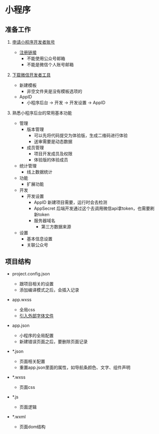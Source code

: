 # 小程序

## 准备工作

1. [申请小程序开发者账号](https://developers.weixin.qq.com/miniprogram/dev/#%E7%94%B3%E8%AF%B7%E5%B8%90%E5%8F%B7)
    * [注册链接](https://mp.weixin.qq.com/wxopen/waregister?action=step1&token=&lang=zh_CN)
        * 不能使用公众号邮箱
        * 不能是微信个人账号邮箱
        
1. [下载微信开发者工具](https://developers.weixin.qq.com/miniprogram/dev/devtools/download.html)
    * 新建模板
        * 非空文件夹是没有模板选项的
    * AppID
        * 小程序后台 -> 开发 -> 开发设置 -> AppID
        
        
1. 熟悉小程序后台的常用基本功能
    * 管理
        * 版本管理
            * 可以先将代码提交为体验版，生成二维码进行体验
            * 送审需要是动态数据
        * 成员管理
            * 项目开发成员及权限
            * 体验版的体验成员
    * 统计管理
        * 线上数据统计
    * 功能
        * 扩展功能
    * 开发
        * 开发设置
            * AppID 新建项目需要，运行时会去检测
            * AppSecret 后端开发通过这个去调用微信api拿token，也需要刷新token
            * 服务器域名
                * 第三方数据来源
    * 设置
        * 基本信息设置
        * 关联公众号

## 项目结构

* project.config.json
    * 跟项目相关的设置
    * 添加编译模式之后，会插入记录
* app.wxss
    * 全局css
    * [引入外部字体文件](https://blog.csdn.net/yy493004893/article/details/78064449)
* app.json
    * 小程序的全局配置
    * 新建错误页面之后，要删除页面记录

* *.json
    * 页面相关配置
    * 重置app.json里面的属性，如导航条颜色、文字、组件声明
* *.wxss
    * 页面css
* *.js
    * 页面逻辑
* *.wxml
    * 页面dom结构

